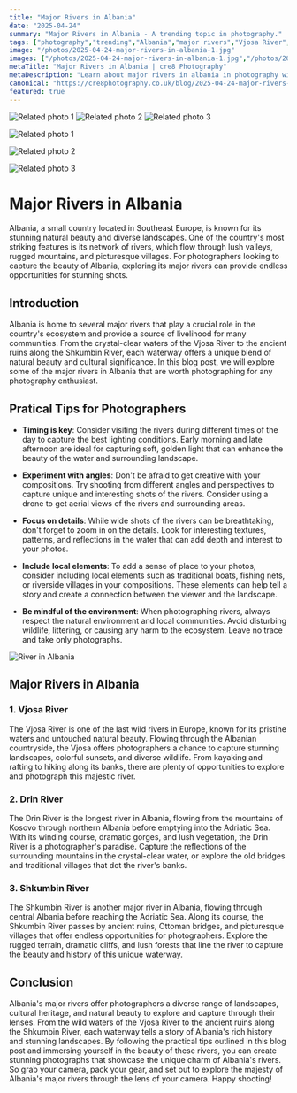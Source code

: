 ```yaml
---
title: "Major Rivers in Albania"
date: "2025-04-24"
summary: "Major Rivers in Albania - A trending topic in photography."
tags: ["photography","trending","Albania","major rivers","Vjosa River","Drin River","Shkumbin River","landscapes","natural beauty","cultural heritage"]
image: "/photos/2025-04-24-major-rivers-in-albania-1.jpg"
images: ["/photos/2025-04-24-major-rivers-in-albania-1.jpg","/photos/2025-04-24-major-rivers-in-albania-2.jpg","/photos/2025-04-24-major-rivers-in-albania-3.jpg"]
metaTitle: "Major Rivers in Albania | cre8 Photography"
metaDescription: "Learn about major rivers in albania in photography with practical tips and insights."
canonical: "https://cre8photography.co.uk/blog/2025-04-24-major-rivers-in-albania"
featured: true
---
```


<!-- Gallery as HTML -->

<div class="grid grid-cols-1 sm:grid-cols-2 md:grid-cols-3 gap-4">
  <img src="/photos/2025-04-24-major-rivers-in-albania-1.jpg" alt="Related photo 1" class="w-full rounded-lg" />
<img src="/photos/2025-04-24-major-rivers-in-albania-2.jpg" alt="Related photo 2" class="w-full rounded-lg" />
<img src="/photos/2025-04-24-major-rivers-in-albania-3.jpg" alt="Related photo 3" class="w-full rounded-lg" />
</div>


<!-- Gallery as Markdown -->
![Related photo 1](/photos/2025-04-24-major-rivers-in-albania-1.jpg)


![Related photo 2](/photos/2025-04-24-major-rivers-in-albania-2.jpg)


![Related photo 3](/photos/2025-04-24-major-rivers-in-albania-3.jpg)



# Major Rivers in Albania

Albania, a small country located in Southeast Europe, is known for its stunning natural beauty and diverse landscapes. One of the country's most striking features is its network of rivers, which flow through lush valleys, rugged mountains, and picturesque villages. For photographers looking to capture the beauty of Albania, exploring its major rivers can provide endless opportunities for stunning shots.

## Introduction

Albania is home to several major rivers that play a crucial role in the country's ecosystem and provide a source of livelihood for many communities. From the crystal-clear waters of the Vjosa River to the ancient ruins along the Shkumbin River, each waterway offers a unique blend of natural beauty and cultural significance. In this blog post, we will explore some of the major rivers in Albania that are worth photographing for any photography enthusiast.

## Pratical Tips for Photographers

- **Timing is key**: Consider visiting the rivers during different times of the day to capture the best lighting conditions. Early morning and late afternoon are ideal for capturing soft, golden light that can enhance the beauty of the water and surrounding landscape.

- **Experiment with angles**: Don't be afraid to get creative with your compositions. Try shooting from different angles and perspectives to capture unique and interesting shots of the rivers. Consider using a drone to get aerial views of the rivers and surrounding areas.

- **Focus on details**: While wide shots of the rivers can be breathtaking, don't forget to zoom in on the details. Look for interesting textures, patterns, and reflections in the water that can add depth and interest to your photos.

- **Include local elements**: To add a sense of place to your photos, consider including local elements such as traditional boats, fishing nets, or riverside villages in your compositions. These elements can help tell a story and create a connection between the viewer and the landscape.

- **Be mindful of the environment**: When photographing rivers, always respect the natural environment and local communities. Avoid disturbing wildlife, littering, or causing any harm to the ecosystem. Leave no trace and take only photographs.

![River in Albania](/path/to/image)

## Major Rivers in Albania

### 1. Vjosa River

The Vjosa River is one of the last wild rivers in Europe, known for its pristine waters and untouched natural beauty. Flowing through the Albanian countryside, the Vjosa offers photographers a chance to capture stunning landscapes, colorful sunsets, and diverse wildlife. From kayaking and rafting to hiking along its banks, there are plenty of opportunities to explore and photograph this majestic river.

### 2. Drin River

The Drin River is the longest river in Albania, flowing from the mountains of Kosovo through northern Albania before emptying into the Adriatic Sea. With its winding course, dramatic gorges, and lush vegetation, the Drin River is a photographer's paradise. Capture the reflections of the surrounding mountains in the crystal-clear water, or explore the old bridges and traditional villages that dot the river's banks.

### 3. Shkumbin River

The Shkumbin River is another major river in Albania, flowing through central Albania before reaching the Adriatic Sea. Along its course, the Shkumbin River passes by ancient ruins, Ottoman bridges, and picturesque villages that offer endless opportunities for photographers. Explore the rugged terrain, dramatic cliffs, and lush forests that line the river to capture the beauty and history of this unique waterway.

## Conclusion

Albania's major rivers offer photographers a diverse range of landscapes, cultural heritage, and natural beauty to explore and capture through their lenses. From the wild waters of the Vjosa River to the ancient ruins along the Shkumbin River, each waterway tells a story of Albania's rich history and stunning landscapes. By following the practical tips outlined in this blog post and immersing yourself in the beauty of these rivers, you can create stunning photographs that showcase the unique charm of Albania's rivers. So grab your camera, pack your gear, and set out to explore the majesty of Albania's major rivers through the lens of your camera. Happy shooting!

